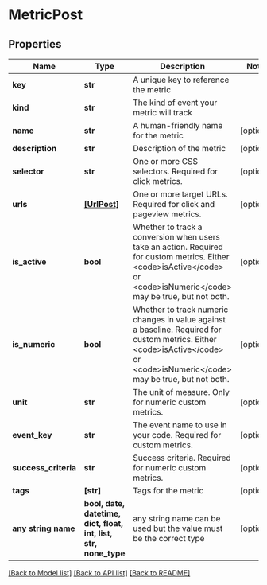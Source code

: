 # MetricPost


## Properties
Name | Type | Description | Notes
------------ | ------------- | ------------- | -------------
**key** | **str** | A unique key to reference the metric | 
**kind** | **str** | The kind of event your metric will track | 
**name** | **str** | A human-friendly name for the metric | [optional] 
**description** | **str** | Description of the metric | [optional] 
**selector** | **str** | One or more CSS selectors. Required for click metrics. | [optional] 
**urls** | [**[UrlPost]**](UrlPost.md) | One or more target URLs. Required for click and pageview metrics. | [optional] 
**is_active** | **bool** | Whether to track a conversion when users take an action. Required for custom metrics. Either &lt;code&gt;isActive&lt;/code&gt; or &lt;code&gt;isNumeric&lt;/code&gt; may be true, but not both. | [optional] 
**is_numeric** | **bool** | Whether to track numeric changes in value against a baseline. Required for custom metrics. Either &lt;code&gt;isActive&lt;/code&gt; or &lt;code&gt;isNumeric&lt;/code&gt; may be true, but not both. | [optional] 
**unit** | **str** | The unit of measure. Only for numeric custom metrics. | [optional] 
**event_key** | **str** | The event name to use in your code. Required for custom metrics. | [optional] 
**success_criteria** | **str** | Success criteria. Required for numeric custom metrics. | [optional] 
**tags** | **[str]** | Tags for the metric | [optional] 
**any string name** | **bool, date, datetime, dict, float, int, list, str, none_type** | any string name can be used but the value must be the correct type | [optional]

[[Back to Model list]](../README.md#documentation-for-models) [[Back to API list]](../README.md#documentation-for-api-endpoints) [[Back to README]](../README.md)


